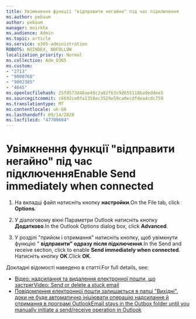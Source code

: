 ```yaml
---
title: Увімкнення функції "відправити негайно" під час підключення
ms.author: pebaum
author: pebaum
manager: mnirkhe
ms.audience: Admin
ms.topic: article
ms.service: o365-administration
ROBOTS: NOINDEX, NOFOLLOW
localization_priority: Normal
ms.collection: Adm_O365
ms.custom:
- "2713"
- "9000768"
- "9002385"
- "4645"
ms.openlocfilehash: 25f0573d40ae49c2a62f63c9d655118ba9eddee5
ms.sourcegitcommit: c6692ce0fa1358ec3529e59ca0ecdfdea4cdc759
ms.translationtype: MT
ms.contentlocale: uk-UA
ms.lasthandoff: 09/14/2020
ms.locfileid: "47709604"
---
```

# <a name="enable-send-immediately-when-connected"></a><span data-ttu-id="8d490-102">Увімкнення функції "відправити негайно" під час підключення</span><span class="sxs-lookup"><span data-stu-id="8d490-102">Enable Send immediately when connected</span></span>
 
1. <span data-ttu-id="8d490-103">На вкладці файл натисніть кнопку **настройки**.</span><span class="sxs-lookup"><span data-stu-id="8d490-103">On the File tab, click **Options**.</span></span>

2. <span data-ttu-id="8d490-104">У діалоговому вікні Параметри Outlook натисніть кнопку **Додатково**.</span><span class="sxs-lookup"><span data-stu-id="8d490-104">In the Outlook Options dialog box, click **Advanced**.</span></span>

3. <span data-ttu-id="8d490-105">У розділі "прийом і отримання" натисніть кнопку, щоб увімкнути функцію " **відправити" одразу після підключення**.</span><span class="sxs-lookup"><span data-stu-id="8d490-105">In the Send and receive section, click to enable **Send immediately when connected**.</span></span> <span data-ttu-id="8d490-106">Натисніть кнопку **OK**.</span><span class="sxs-lookup"><span data-stu-id="8d490-106">Click **OK**.</span></span>

<span data-ttu-id="8d490-107">Докладні відомості наведено в статті:</span><span class="sxs-lookup"><span data-stu-id="8d490-107">For full details, see:</span></span>
- [<span data-ttu-id="8d490-108">Відео: надсилання та видалення електронної пошти, що застряг</span><span class="sxs-lookup"><span data-stu-id="8d490-108">Video: Send or delete a stuck email</span></span>](https://support.office.com/article/Video-Send-or-delete-an-email-stuck-in-your-outbox-26d5d34a-4e5f-444a-a9e8-44db04a94dec) 
- [<span data-ttu-id="8d490-109">Повідомлення електронної пошти залишається в папці "Вихідні", доки не буде автоматично ініціювати операцію надсилання й отримання в програмі Outlook</span><span class="sxs-lookup"><span data-stu-id="8d490-109">Email stays in the Outbox folder until you manually initiate a send/receive operation in Outlook</span></span>](https://support.microsoft.com/help/2797572/email-stays-in-the-outbox-folder-until-you-manually-initiate-a-send-re)
